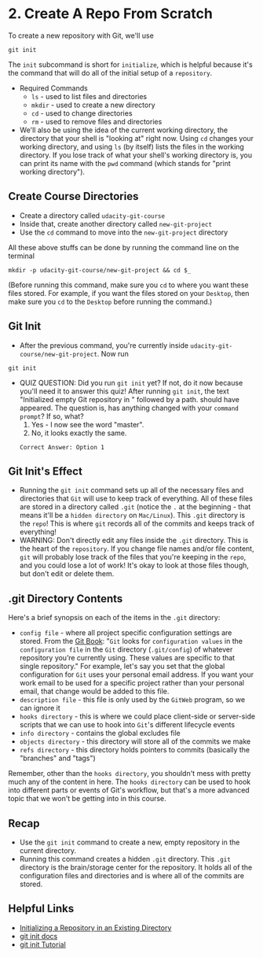 # 2. Create A Repo From Scratch
To create a new repository with Git, we'll use
```
git init
```
The `init` subcommand is short for `initialize`, which is helpful because it's the command that will do all of the initial setup of a `repository`.
- Required Commands
  - `ls` - used to list files and directories
  - `mkdir` - used to create a new directory
  - `cd` - used to change directories
  - `rm` - used to remove files and directories
- We'll also be using the idea of the current working directory, the directory that your shell is "looking at" right now. Using `cd` changes your working directory, and using `ls` (by itself) lists the files in the working directory. If you lose track of what your shell's working directory is, you can print its name with the `pwd` command (which stands for "print working directory").

## Create Course Directories
- Create a directory called `udacity-git-course`
- Inside that, create another directory called `new-git-project`
- Use the `cd` command to move into the `new-git-project` directory

All these above stuffs can be done by running the command line on the terminal
```
mkdir -p udacity-git-course/new-git-project && cd $_
```
(Before running this command, make sure you `cd` to where you want these files stored. For example, if you want the files stored on your `Desktop`, then make sure you `cd` to the `Desktop` before running the command.)

## Git Init
- After the previous command, you're currently inside `udacity-git-course/new-git-project`. Now run
```
git init
```

- QUIZ QUESTION: Did you run `git init` yet? If not, do it now because you'll need it to answer this quiz!
After running `git init`, the text "Initialized empty Git repository in " followed by a path. should have appeared. The question is, has anything changed with your `command prompt`? If so, what?
  1. Yes - I now see the word "master".
  2. No, it looks exactly the same.
  ```
  Correct Answer: Option 1
  ```

## Git Init's Effect
- Running the `git init` command sets up all of the necessary files and directories that `Git` will use to keep track of everything. All of these files are stored in a directory called `.git` (notice the `.` at the beginning - that means it'll be a `hidden directory` on `Mac/Linux`). This `.git` directory is the `repo`! This is where `git` records all of the commits and keeps track of everything!
- WARNING: Don't directly edit any files inside the `.git` directory. This is the heart of the `repository`. If you change file names and/or file content, `git` will probably lose track of the files that you're keeping in the `repo`, and you could lose a lot of work! It's okay to look at those files though, but don't edit or delete them.

## .git Directory Contents
Here's a brief synopsis on each of the items in the `.git` directory:
- `config file` - where all project specific configuration settings are stored. From the [Git Book](https://git-scm.com/book/en/v2/Customizing-Git-Git-Configuration): "`Git` looks for `configuration values` in the `configuration file` in the `Git` directory (`.git/config`) of whatever repository you’re currently using. These values are specific to that single repository." For example, let's say you set that the global configuration for `Git` uses your personal email address. If you want your work email to be used for a specific project rather than your personal email, that change would be added to this file.
- `description file` - this file is only used by the `GitWeb` program, so we can ignore it
- `hooks directory` - this is where we could place client-side or server-side scripts that we can use to hook into `Git`'s different lifecycle events
- `info directory` - contains the global excludes file
- `objects directory` - this directory will store all of the commits we make
- `refs directory` - this directory holds pointers to commits (basically the "branches" and "tags")

Remember, other than the `hooks directory`, you shouldn't mess with pretty much any of the content in here. The `hooks directory` can be used to hook into different parts or events of Git's workflow, but that's a more advanced topic that we won't be getting into in this course.

## Recap
- Use the `git init` command to create a new, empty repository in the current directory.
- Running this command creates a hidden `.git` directory. This `.git` directory is the brain/storage center for the repository. It holds all of the configuration files and directories and is where all of the commits are stored.

## Helpful Links
- [Initializing a Repository in an Existing Directory](https://git-scm.com/book/en/v2/Git-Basics-Getting-a-Git-Repository#Initializing-a-Repository-in-an-Existing-Directory)
- [git init docs](https://git-scm.com/docs/git-init)
- [git init Tutorial](https://www.atlassian.com/git/tutorials/setting-up-a-repository)
